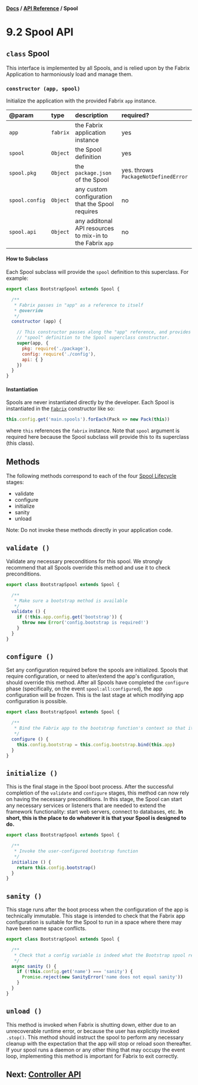 #### [Docs](../../) / [API Reference](./) / Spool

# 9.2 Spool API

## `class` Spool

This interface is implemented by all Spools, and is relied upon by the Fabrix Application to harmoniously load and manage them.

### `constructor (app, spool)`

Initialize the application with the provided Fabrix `app` instance.

| @param | type | description | required? |
|:---|:---|:---|:---|
| `app` | `fabrix` | the Fabrix application instance | yes |
| `spool` | `Object` | the Spool definition | yes |
| `spool.pkg` | `Object` | the `package.json` of the Spool | yes. throws `PackageNotDefinedError` |
| `spool.config` | `Object` | any custom configuration that the Spool requires | no |
| `spool.api` | `Object` | any additonal API resources to mix-in to the Fabrix `app` | no |

#### How to Subclass

Each Spool subclass will provide the `spool` definition to this superclass. For example:

```js
export class BootstrapSpool extends Spool {

  /**
   * Fabrix passes in "app" as a reference to itself
   * @override
   */
  constructor (app) {

    // This constructor passes along the "app" reference, and provides its own custom
    // "spool" definition to the Spool superclass constructor.
    super(app, {
      pkg: require('./package'),
      config: require('./config'),
      api: { }
    })
  }
}
```

#### Instantiation

Spools are never instantiated directly by the developer. Each Spool is instantiated in the [`Fabrix`](../fabrix.md) constructor like so:
```js
this.config.get('main.spools').forEach(Pack => new Pack(this))
```
where `this` references the `fabrix` instance. Note that `spool` argument is required here because the Spool subclass will provide this to its superclass (this class).

## Methods

The following methods correspond to each of the four [Spool Lifecycle](./build/spool.md) stages:
- validate
- configure
- initialize
- sanity
- unload

Note: Do not invoke these methods directly in your application code.

## `validate ()`

Validate any necessary preconditions for this spool. We strongly recommend that all Spools override this method and use it to check preconditions.

```js
export class BootstrapSpool extends Spool {

  /**
   * Make sure a bootstrap method is available
   */
  validate () {
    if (!this.app.config.get('bootstrap')) {
      throw new Error('config.bootstrap is required!')
    }
  }
}
```

## `configure ()`

Set any configuration required before the spools are initialized. Spools that require configuration, or need to alter/extend the app's configuration, should override this method. After all Spools have completed the `configure` phase (specifically, on the event `spool:all:configured`), the app configuration will be frozen. This is the last stage at which modifying app configuration is possible.

```js
export class BootstrapSpool extends Spool {

  /**
   * Bind the Fabrix app to the bootstrap function's context so that it can fire events.
   */
  configure () {
    this.config.bootstrap = this.config.bootstrap.bind(this.app)
  }
}
```

## `initialize ()`

This is the final stage in the Spool boot process. After the successful completion of the `validate` and `configure` stages, this method can now rely on having the necessary preconditions. In this stage, the Spool can start any necessary services or listeners that are needed to extend the framework functionality: start web servers, connect to databases, etc. **In short, this is the place to do whatever it is that your Spool is designed to do.**


```js
export class BootstrapSpool extends Spool {

  /**
   * Invoke the user-configured bootstrap function
   */
  initialize () {
    return this.config.bootstrap()
  }
}
```

## `sanity ()`
This stage runs after the boot process when the configuration of the app is technically immutable. This stage is intended to check that the Fabrix app configuration is suitable for the Spool to run in a space where there may have been name space conflicts.

```js
export class BootstrapSpool extends Spool {

  /**
   * Check that a config variable is indeed what the Bootstrap spool requires after the other lifecycle stages.
   */
  async sanity () {
    if (!this.config.get('name') === 'sanity') {
      Promise.reject(new SanityError('name does not equal sanity'))
    }
  }
}
```


## `unload ()`

This method is invoked when Fabrix is shutting down, either due to an unrecoverable runtime error, or because the user has explicitly invoked `.stop()`. This method should instruct the spool to perform any necessary cleanup with the expectation that the app will stop or reload soon thereafter. If your spool runs a daemon or any other thing that may occupy the event loop, implementing this method is important for Fabrix to exit correctly.

## Next: [Controller API](controller.md)
